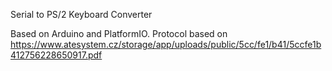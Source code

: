 Serial to PS/2 Keyboard Converter

Based on Arduino and PlatformIO. 
Protocol based on https://www.atesystem.cz/storage/app/uploads/public/5cc/fe1/b41/5ccfe1b412756228650917.pdf